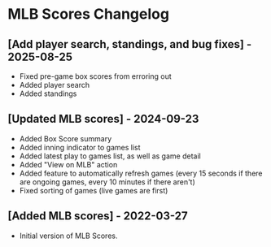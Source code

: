# MLB Scores Changelog

## [Add player search, standings, and bug fixes] - 2025-08-25
- Fixed pre-game box scores from erroring out
- Added player search
- Added standings

## [Updated MLB scores] - 2024-09-23 
- Added Box Score summary
- Added inning indicator to games list
- Added latest play to games list, as well as game detail
- Added "View on MLB" action
- Added feature to automatically refresh games (every 15 seconds if there are ongoing games, every 10 minutes if there aren't)
- Fixed sorting of games (live games are first)

## [Added MLB scores] - 2022-03-27
- Initial version of MLB Scores.